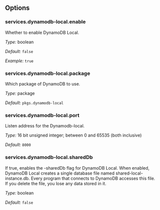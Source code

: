 [comment]: # (Do not edit this file as it is autogenerated. Go to docs/individual-docs if you want to make edits.)


[comment]: # (Please add your documentation on top of this line)

## Options

### services\.dynamodb-local\.enable

Whether to enable DynamoDB Local\.



*Type:*
boolean



*Default:*
` false `



*Example:*
` true `



### services\.dynamodb-local\.package



Which package of DynamoDB to use\.



*Type:*
package



*Default:*
` pkgs.dynamodb-local `



### services\.dynamodb-local\.port



Listen address for the Dynamodb-local\.



*Type:*
16 bit unsigned integer; between 0 and 65535 (both inclusive)



*Default:*
` 8000 `



### services\.dynamodb-local\.sharedDb



If true, enables the -sharedDb flag for DynamoDB Local\.
When enabled, DynamoDB Local creates a single database file named shared-local-instance\.db\.
Every program that connects to DynamoDB accesses this file\. If you delete the file, you lose any data stored in it\.



*Type:*
boolean



*Default:*
` false `
